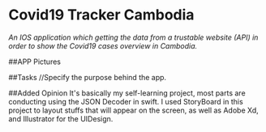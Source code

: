 # Covid19 Tracker Cambodia

*An IOS application which getting the data from a trustable website (API) in order to show the Covid19 cases overview in Cambodia.*

##APP Pictures 

##Tasks 
//Specify the purpose behind the app. 

##Added Opinion
It's basically my self-learning project, most parts are conducting using the JSON Decoder in swift. I used StoryBoard in this project to layout stuffs that 
will appear on the screen, as well as Adobe Xd, and Illustrator for the UIDesign. 
